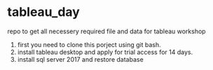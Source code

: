 # tableau_day
repo to get all necessery required file and data for tableau workshop

1. first you need to clone this porject using git bash.
2. install tableau desktop and apply for trial access for 14 days.
3. install sql server 2017 and restore database 